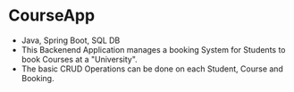 # CourseApp
- Java, Spring Boot, SQL DB
- This Backenend Application manages a booking System for Students to book Courses at a "University".
- The basic CRUD Operations can be done on each Student, Course and Booking.
